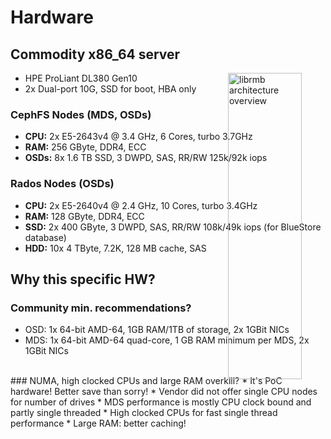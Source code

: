 <!-- .slide: data-state="section-break" id="section-break-5" data-timing="10s" -->
# Hardware


<!-- .slide: data-state="normal" id="hardware-1" data-timing="20s" data-menu-title="Hardware Server specs" -->
## Commodity x86_64 server
<div>
     <img style="position: absolute; width: 35%; left: 60%; " alt="librmb architecture overview"
          data-src="images/HPE-DL380Gen9.jpg" />
</div>

* <!-- .element: class="fragment" data-fragment-index="1" --> HPE ProLiant DL380 Gen10
* <!-- .element: class="fragment" data-fragment-index="3" --> 2x Dual-port 10G, SSD for boot, HBA only

### CephFS Nodes (MDS, OSDs) <!-- .element: class="fragment" data-fragment-index="0" -->
* <!-- .element: class="fragment" data-fragment-index="1" --> <b>CPU:</b> 2x E5-2643v4 @ 3.4 GHz, 6 Cores, turbo 3.7GHz
* <!-- .element: class="fragment" data-fragment-index="1" --> <b>RAM:</b> 256 GByte, DDR4, ECC
* <!-- .element: class="fragment" data-fragment-index="1" --> <b>OSDs:</b> 8x 1.6 TB SSD, 3 DWPD, SAS, RR/RW 125k/92k iops

### Rados Nodes (OSDs) <!-- .element: class="fragment" data-fragment-index="2" -->
* <!-- .element: class="fragment" data-fragment-index="3" --> <b>CPU:</b> 2x E5-2640v4 @ 2.4 GHz, 10 Cores, turbo 3.4GHz
* <!-- .element: class="fragment" data-fragment-index="3" --> <b>RAM:</b> 128 GByte, DDR4, ECC
* <!-- .element: class="fragment" data-fragment-index="3" --> <b>SSD:</b> 2x 400 GByte, 3 DWPD, SAS, RR/RW 108k/49k iops (for BlueStore database)
* <!-- .element: class="fragment" data-fragment-index="3" --> <b>HDD:</b> 10x 4 TByte, 7.2K, 128 MB cache, SAS


<!-- .slide: data-state="normal" id="hardware-3" data-timing="20s" data-menu-title="Hardware specs" -->
## Why this specific HW?

### Community min. recommendations? <!-- .element: class="fragment" data-fragment-index="0" -->
* <!-- .element: class="fragment" data-fragment-index="0" --> OSD: 1x 64-bit AMD-64, 1GB RAM/1TB of storage, 2x 1GBit NICs
* <!-- .element: class="fragment" data-fragment-index="0" --> MDS: 1x 64-bit AMD-64 quad-core, 1 GB RAM minimum per MDS, 2x 1GBit NICs

<br>
### NUMA, high clocked CPUs and large RAM overkill? <!-- .element: class="fragment" data-fragment-index="1" -->
* <!-- .element: class="fragment" data-fragment-index="2" --> It's PoC hardware! Better save than sorry!
* <!-- .element: class="fragment" data-fragment-index="3" --> Vendor did not offer single CPU nodes for number of drives
* <!-- .element: class="fragment" data-fragment-index="4" --> MDS performance is mostly CPU clock bound and partly single threaded
  * <!-- .element: class="fragment" data-fragment-index="4" --> High clocked CPUs for fast single thread performance
* <!-- .element: class="fragment" data-fragment-index="5" --> Large RAM: better caching!

